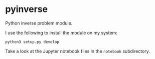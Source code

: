 # pyinverse
Python inverse problem module.

I use the following to install the module on my system:

`python3 setup.py develop`

Take a look at the Jupyter notebook files in the `notebook` subdirectory.
